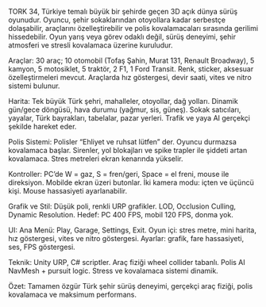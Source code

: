 TORK 34, Türkiye temalı büyük bir şehirde geçen 3D açık dünya sürüş oyunudur. Oyuncu, şehir sokaklarından otoyollara kadar serbestçe dolaşabilir, araçlarını özelleştirebilir ve polis kovalamacaları sırasında gerilimi hissedebilir. Oyun yarış veya görev odaklı değil, sürüş deneyimi, şehir atmosferi ve stresli kovalamaca üzerine kuruludur.

Araçlar: 30 araç; 10 otomobil (Tofaş Şahin, Murat 131, Renault Broadway), 5 kamyon, 5 motosiklet, 5 traktör, 2 F1, 1 Ford Transit. Renk, sticker, aksesuar özelleştirmeleri mevcut. Araçlarda hız göstergesi, devir saati, vites ve nitro sistemi bulunur.

Harita: Tek büyük Türk şehri, mahalleler, otoyollar, dağ yolları. Dinamik gün/gece döngüsü, hava durumu (yağmur, sis, güneş). Sokak satıcıları, yayalar, Türk bayrakları, tabelalar, pazar yerleri. Trafik ve yaya AI gerçekçi şekilde hareket eder.

Polis Sistemi: Polisler “Ehliyet ve ruhsat lütfen” der. Oyuncu durmazsa kovalamaca başlar. Sirenler, yol blokajları ve spike trapler ile şiddeti artan kovalamaca. Stres metreleri ekran kenarında yükselir.

Kontroller: PC’de W = gaz, S = fren/geri, Space = el freni, mouse ile direksiyon. Mobilde ekran üzeri butonlar. İki kamera modu: içten ve üçüncü kişi. Mouse hassasiyeti ayarlanabilir.

Grafik ve Stil: Düşük poli, renkli URP grafikler. LOD, Occlusion Culling, Dynamic Resolution. Hedef: PC 400 FPS, mobil 120 FPS, donma yok.

UI: Ana Menü: Play, Garage, Settings, Exit. Oyun içi: stres metre, mini harita, hız göstergesi, vites ve nitro göstergesi. Ayarlar: grafik, fare hassasiyeti, ses, FPS göstergesi.

Teknik: Unity URP, C# scriptler. Araç fiziği wheel collider tabanlı. Polis AI NavMesh + pursuit logic. Stress ve kovalamaca sistemi dinamik.

Özet: Tamamen özgür Türk şehir sürüş deneyimi, gerçekçi araç fiziği, polis kovalamaca ve maksimum performans.
